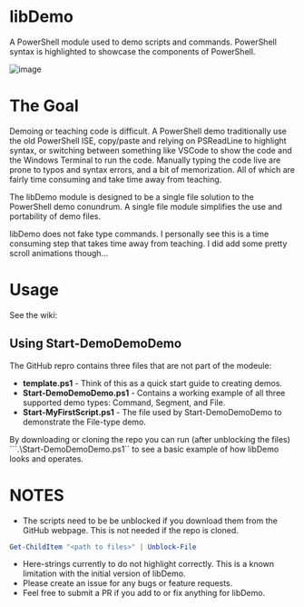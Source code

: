 # libDemo
A PowerShell module used to demo scripts and commands. PowerShell syntax is highlighted to showcase the components of PowerShell.

![image](https://github.com/user-attachments/assets/e719b2e8-b229-4bf8-8598-39b07b3274d4)

# The Goal

Demoing or teaching code is difficult. A PowerShell demo traditionally use the old PowerShell ISE, copy/paste and relying on PSReadLine to highlight syntax, or switching between something like VSCode to show the code and the Windows Terminal to run the code. Manually typing the code live are prone to typos and syntax errors, and a bit of memorization. All of which are fairly time consuming and take time away from teaching.

The libDemo module is designed to be a single file solution to the PowerShell demo conundrum. A single file module simplifies the use and portability of demo files.

libDemo does not fake type commands. I personally see this is a time consuming step that takes time away from teaching. I did add some pretty scroll animations though...

# Usage

See the wiki: 

## Using Start-DemoDemoDemo

The GitHub repro contains three files that are not part of the modeule:

- **template.ps1** - Think of this as a quick start guide to creating demos.
- **Start-DemoDemoDemo.ps1** - Contains a working example of all three supported demo types: Command, Segment, and File.
- **Start-MyFirstScript.ps1** - The file used by Start-DemoDemoDemo to demonstrate the File-type demo.

By downloading or cloning the repo you can run (after unblocking the files) ```.\Start-DemoDemoDemo.ps1`` to see a basic example of how libDemo looks and operates.

# NOTES

- The scripts need to be be unblocked if you download them from the GitHub webpage. This is not needed if the repo is cloned.

```powershell 
Get-ChildItem "<path to files>" | Unblock-File
```
- Here-strings currently to do not highlight correctly. This is a known limitation with the initial version of libDemo.
- Please create an issue for any bugs or feature requests.
- Feel free to submit a PR if you add to or fix anything for libDemo.

